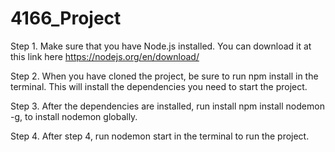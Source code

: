 # 4166_Project

Step 1. Make sure that you have Node.js installed. You can download it at this link here https://nodejs.org/en/download/

Step 2. When you have cloned the project, be sure to run npm install in the terminal. This will install the dependencies you need to start the project.

Step 3. After the dependencies are installed, run install npm install nodemon -g, to install nodemon globally.

Step 4. After step 4, run nodemon start in the terminal to run the project.

